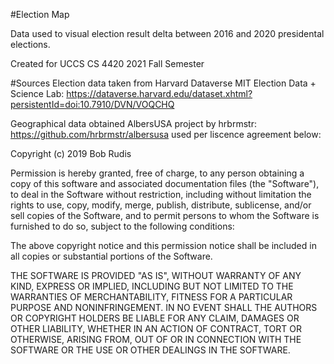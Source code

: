 #Election Map

Data used to visual election result delta between 2016 and 2020 presidental elections.

Created for UCCS CS 4420 2021 Fall Semester

#Sources
Election data taken from Harvard Dataverse MIT Election Data + Science Lab: https://dataverse.harvard.edu/dataset.xhtml?persistentId=doi:10.7910/DVN/VOQCHQ

Geographical data obtained AlbersUSA project by hrbrmstr: https://github.com/hrbrmstr/albersusa used per liscence agreement below:

Copyright (c) 2019 Bob Rudis

Permission is hereby granted, free of charge, to any person obtaining a copy
of this software and associated documentation files (the "Software"), to deal
in the Software without restriction, including without limitation the rights
to use, copy, modify, merge, publish, distribute, sublicense, and/or sell
copies of the Software, and to permit persons to whom the Software is
furnished to do so, subject to the following conditions:

The above copyright notice and this permission notice shall be included in all
copies or substantial portions of the Software.

THE SOFTWARE IS PROVIDED "AS IS", WITHOUT WARRANTY OF ANY KIND, EXPRESS OR
IMPLIED, INCLUDING BUT NOT LIMITED TO THE WARRANTIES OF MERCHANTABILITY,
FITNESS FOR A PARTICULAR PURPOSE AND NONINFRINGEMENT. IN NO EVENT SHALL THE
AUTHORS OR COPYRIGHT HOLDERS BE LIABLE FOR ANY CLAIM, DAMAGES OR OTHER
LIABILITY, WHETHER IN AN ACTION OF CONTRACT, TORT OR OTHERWISE, ARISING FROM,
OUT OF OR IN CONNECTION WITH THE SOFTWARE OR THE USE OR OTHER DEALINGS IN THE
SOFTWARE.




